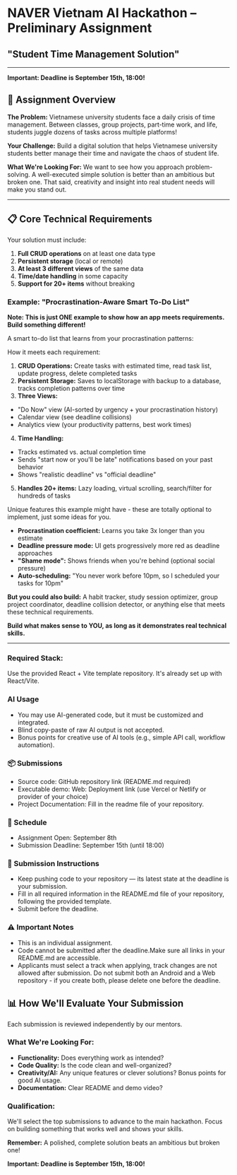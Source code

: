 # NAVER Vietnam AI Hackathon – Preliminary Assignment
## "Student Time Management Solution"

---

**Important: Deadline is September 15th, 18:00!**

## 🎯 Assignment Overview

**The Problem:** Vietnamese university students face a daily crisis of time management. Between classes, group projects, part-time work, and life, students juggle dozens of tasks across multiple platforms!

**Your Challenge:** Build a digital solution that helps Vietnamese university students better manage their time and navigate the chaos of student life.

**What We're Looking For:** We want to see how you approach problem-solving. A well-executed simple solution is better than an ambitious but broken one. That said, creativity and insight into real student needs will make you stand out.

---

## 📋 Core Technical Requirements

Your solution must include:
1. **Full CRUD operations** on at least one data type
2. **Persistent storage** (local or remote)
3. **At least 3 different views** of the same data
4. **Time/date handling** in some capacity
5. **Support for 20+ items** without breaking

### Example: "Procrastination-Aware Smart To-Do List"
**Note: This is just ONE example to show how an app meets requirements. Build something different!**

A smart to-do list that learns from your procrastination patterns:

How it meets each requirement:
1. **CRUD Operations:** Create tasks with estimated time, read task list, update progress, delete completed tasks
2. **Persistent Storage:** Saves to localStorage with backup to a database, tracks completion patterns over time
3. **Three Views:** 
  - "Do Now" view (AI-sorted by urgency + your procrastination history)
  - Calendar view (see deadline collisions)
  - Analytics view (your productivity patterns, best work times)
4. **Time Handling:** 
  - Tracks estimated vs. actual completion time
  - Sends "start now or you'll be late" notifications based on your past behavior
  - Shows "realistic deadline" vs "official deadline"
5. **Handles 20+ items:** Lazy loading, virtual scrolling, search/filter for hundreds of tasks

Unique features this example might have - these are totally optional to implement, just some ideas for you. 
- **Procrastination coefficient:** Learns you take 3x longer than you estimate
- **Deadline pressure mode:** UI gets progressively more red as deadline approaches
- **"Shame mode":** Shows friends when you're behind (optional social pressure)
- **Auto-scheduling:** "You never work before 10pm, so I scheduled your tasks for 10pm"

**But you could also build:** A habit tracker, study session optimizer, group project coordinator, deadline collision detector, or anything else that meets these technical requirements.

**Build what makes sense to YOU, as long as it demonstrates real technical skills.**



---

### Required Stack: 
Use the provided React + Vite template repository. It's already set up with React/Vite. 


### AI Usage
- You may use AI-generated code, but it must be customized and integrated.
- Blind copy-paste of raw AI output is not accepted.
- Bonus points for creative use of AI tools (e.g., simple API call, workflow automation).

### 📦 Submissions
- Source code: GitHub repository link (README.md required)
- Executable demo: Web: Deployment link (use Vercel or Netlify or provider of your choice)
- Project Documentation: Fill in the readme file of your repository.

### 📅 Schedule
- Assignment Open: September 8th
- Submission Deadline: September 15th (until 18:00)

### 📌 Submission Instructions
- Keep pushing code to your repository — its latest state at the deadline is your submission.
- Fill in all required information in the README.md file of your repository, following the provided template.
- Submit before the deadline.

### ⚠️ Important Notes
- This is an individual assignment.
- Code cannot be submitted after the deadline.Make sure all links in your README.md are accessible.
- Applicants must select a track when applying, track changes are not allowed after submission. Do not submit both an Android and a Web repository - if you create both, please delete one before the deadline. 


## 📊 How We'll Evaluate Your Submission


Each submission is reviewed independently by our mentors.


### What We're Looking For:
- **Functionality:** Does everything work as intended?
- **Code Quality:** Is the code clean and well-organized?
- **Creativity/AI:** Any unique features or clever solutions? Bonus points for good AI usage.
- **Documentation:** Clear README and demo video?


### Qualification:
We'll select the top submissions to advance to the main hackathon. Focus on building something that works well and shows your skills.


**Remember:** A polished, complete solution beats an ambitious but broken one!




**Important: Deadline is September 15th, 18:00!**
